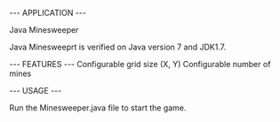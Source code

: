 --- APPLICATION ---

Java Minesweeper

Java Minesweeprt is verified on Java version 7 and JDK1.7.

--- FEATURES ---
Configurable grid size (X, Y)
Configurable number of mines

--- USAGE ---

Run the Minesweeper.java file to start the game.

